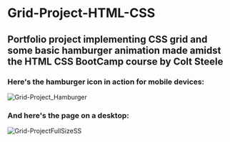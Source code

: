 # Grid-Project-HTML-CSS
##  Portfolio project implementing CSS grid and some basic hamburger animation made amidst the HTML CSS BootCamp course by Colt Steele

### Here's the hamburger icon in action for mobile devices:
![Grid-Project_Hamburger](https://github.com/vaidanshbhardwaj/Grid-Project-HTML-CSS/assets/94763871/8bffba55-15a6-44c8-bfaf-9751ed45e8dc)

### And here's the page on a desktop:
![Grid-ProjectFullSizeSS](https://github.com/vaidanshbhardwaj/Grid-Project-HTML-CSS/assets/94763871/ccc8fccc-d42f-4c48-a2cd-9d7ade0a1cc7)
